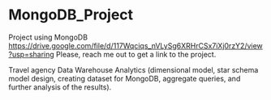 # MongoDB_Project
Project using MongoDB
https://drive.google.com/file/d/117Wqciqs_nVLySg6XRHrCSx7iXj0rzY2/view?usp=sharing
Please, reach me out to get a link to the project.

Travel agency Data Warehouse Analytics (dimensional model, star schema model design, creating dataset for MongoDB, aggregate queries, and further analysis of the results).

